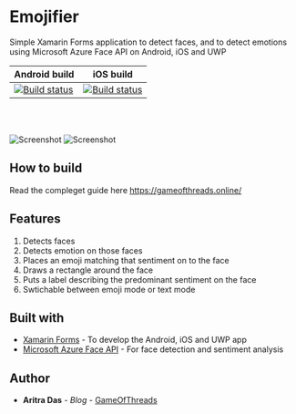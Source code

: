 # Emojifier
Simple Xamarin Forms application to detect faces, and to detect emotions using Microsoft Azure Face API on Android, iOS and UWP

Android build | iOS build |
--- | --- |
[![Build status](https://build.appcenter.ms/v0.1/apps/35071968-1887-416a-b2af-c90cd53d25f0/branches/master/badge)](https://appcenter.ms) | [![Build status](https://build.appcenter.ms/v0.1/apps/0ddf8509-b0fd-4dd6-aa49-a47e74bd0350/branches/master/badge)](https://appcenter.ms) |


<br />
<br />

![Screenshot](https://github.com/dev-aritra/XF.Azure.CS.FaceAPI/blob/master/images/emoji.gif)  ![Screenshot](https://github.com/dev-aritra/XF.Azure.CS.FaceAPI/blob/master/images/faceapi.gif)

## How to build
Read the compleget guide here
https://gameofthreads.online/

## Features
1. Detects faces
2. Detects emotion on those faces
3. Places an emoji matching that sentiment on to the face
4. Draws a rectangle around the face
5. Puts a label describing the predominant sentiment on the face
6. Swtichable between emoji mode or text mode

## Built with 
* [Xamarin Forms](https://docs.microsoft.com/en-us/xamarin/xamarin-forms/) - To develop the Android, iOS and UWP app
* [Microsoft Azure Face API](https://azure.microsoft.com/en-in/services/cognitive-services/face/) - For face detection and sentiment analysis

## Author

* **Aritra Das** - *Blog* - [GameOfThreads](https://gameofthreads.online/)
